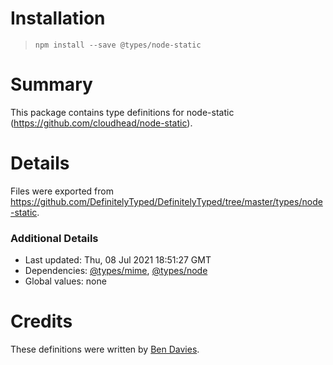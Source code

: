 # Installation
> `npm install --save @types/node-static`

# Summary
This package contains type definitions for node-static (https://github.com/cloudhead/node-static).

# Details
Files were exported from https://github.com/DefinitelyTyped/DefinitelyTyped/tree/master/types/node-static.

### Additional Details
 * Last updated: Thu, 08 Jul 2021 18:51:27 GMT
 * Dependencies: [@types/mime](https://npmjs.com/package/@types/mime), [@types/node](https://npmjs.com/package/@types/node)
 * Global values: none

# Credits
These definitions were written by [Ben Davies](https://github.com/Morfent).
